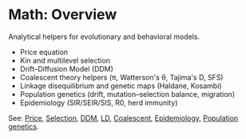 # Math: Overview

Analytical helpers for evolutionary and behavioral models.

- Price equation
- Kin and multilevel selection
- Drift–Diffusion Model (DDM)
- Coalescent theory helpers (π, Watterson's θ, Tajima's D, SFS)
- Linkage disequilibrium and genetic maps (Haldane, Kosambi)
- Population genetics (drift, mutation–selection balance, migration)
- Epidemiology (SIR/SEIR/SIS, R0, herd immunity)

See: [Price](./price.md), [Selection](./selection.md), [DDM](./ddm.md), [LD](./ld.md), [Coalescent](./coalescent.md), [Epidemiology](./epidemiology.md), [Population genetics](./popgen.md).


